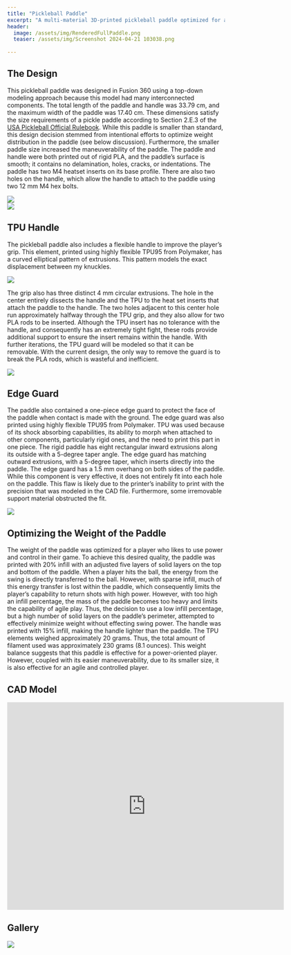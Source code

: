```yaml
---
title: "Pickleball Paddle"
excerpt: "A multi-material 3D-printed pickleball paddle optimized for a player who incorporates power and control into their play."
header:
  image: /assets/img/RenderedFullPaddle.png
  teaser: /assets/img/Screenshot 2024-04-21 103038.png
   
---
```


## The Design

This pickleball paddle was designed in Fusion 360 using a top-down modeling approach because this model had many interconnected components. The total length of the paddle and handle was 33.79 cm, and the maximum width of the paddle was 17.40 cm. These dimensions satisfy the size requirements of a pickle paddle according to Section 2.E.3 of the [USA Pickleball Official Rulebook](https://usapickleball.org/docs/USA-Pickleball-Official-Rulebook-2024-v1.pdf). While this paddle is smaller than standard, this design decision stemmed from intentional efforts to optimize weight distribution in the paddle (see below discussion). Furthermore, the smaller paddle size increased the maneuverability of the paddle. The paddle and handle were both printed out of rigid PLA, and the paddle’s surface is smooth; it contains no delamination, holes, cracks, or indentations. The paddle has two M4 heatset inserts on its base profile. There are also two holes on the handle, which allow the handle to attach to the paddle using two 12 mm M4 hex bolts. 

<img src="/assets/img/RenderedPaddle.png" style="display:flex; margin:auto;">

<img src="/assets/img/ScrewPaddleProfileUpdated.png" style="display:flex; margin:auto;">

## TPU Handle

The pickleball paddle also includes a flexible handle to improve the player’s grip. This element, printed using highly flexible TPU95 from Polymaker, has a curved elliptical pattern of extrusions. This pattern models the exact displacement between my knuckles. 

<img src="/assets/img/PaddleSideProfile.jpg" style="display:flex; margin:auto;"> 

The grip also has three distinct 4 mm circular extrusions. The hole in the center entirely dissects the handle and the TPU to the heat set inserts that attach the paddle to the handle. The two holes adjacent to this center hole run approximately halfway through the TPU grip, and they also allow for two PLA rods to be inserted. Although the TPU insert has no tolerance with the handle, and consequently has an extremely tight fight, these rods provide additional support to ensure the insert remains within the handle.  With further iterations, the TPU guard will be modeled so that it can be removable. With the current design, the only way to remove the guard is to break the PLA rods, which is wasteful and inefficient. 

<img src="/assets/img/RenderedTPUGrip.png" style="display:flex; margin:auto;"> 

## Edge Guard

The paddle also contained a one-piece edge guard to protect the face of the paddle when contact is made with the ground. The edge guard was also printed using highly flexible TPU95 from Polymaker. TPU was used because of its shock absorbing capabilities, its ability to morph when attached to other components, particularly rigid ones, and the need to print this part in one piece. The rigid paddle has eight rectangular inward extrusions along its outside with a 5-degree taper angle. The edge guard has matching outward extrusions, with a 5-degree taper, which inserts directly into the paddle. The edge guard has a 1.5 mm overhang on both sides of the paddle. While this component is very effective, it does not entirely fit into each hole on the paddle. This flaw is likely due to the printer’s inability to print with the precision that was modeled in the CAD file. Furthermore, some irremovable support material obstructed the fit. 

<img src="/assets/img/EdgeGuardDelamination.jpg" style="display:flex; margin:auto;"> 

## Optimizing the Weight of the Paddle

The weight of the paddle was optimized for a player who likes to use power and control in their game. To achieve this desired quality, the paddle was printed with 20% infill with an adjusted five layers of solid layers on the top and bottom of the paddle. When a player hits the ball, the energy from the swing is directly transferred to the ball. However, with sparse infill, much of this energy transfer is lost within the paddle, which consequently limits the player’s capability to return shots with high power. However, with too high an infill percentage, the mass of the paddle becomes too heavy and limits the capability of agile play. Thus, the decision to use a low infill percentage, but a high number of solid layers on the paddle’s perimeter, attempted to effectively minimize weight without effecting swing power. The handle was printed with 15% infill, making the handle lighter than the paddle. The TPU elements weighed approximately 20 grams. Thus, the total amount of filament used was approximately 230 grams (8.1 ounces). This weight balance suggests that this paddle is effective for a power-oriented player. However, coupled with its easier maneuverability, due to its smaller size, it is also effective for an agile and controlled player. 

## CAD Model
<iframe src="https://vanderbilt643.autodesk360.com/shares/public/SH512d4QTec90decfa6e4483548c63010b6f?mode=embed" width="640" height="480" allowfullscreen="true" webkitallowfullscreen="true" mozallowfullscreen="true"  frameborder="0"></iframe>

## Gallery
<img src="/assets/img/PaddleFullProfileFlat.jpg" style="display:flex; margin:auto;"> 



